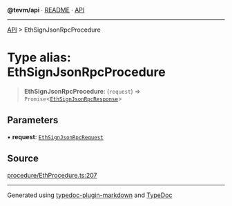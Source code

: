 **@tevm/api** ∙ [README](../README.md) ∙ [API](../API.md)

***

[API](../API.md) > EthSignJsonRpcProcedure

# Type alias: EthSignJsonRpcProcedure

> **EthSignJsonRpcProcedure**: (`request`) => `Promise`\<[`EthSignJsonRpcResponse`](EthSignJsonRpcResponse.md)\>

## Parameters

▪ **request**: [`EthSignJsonRpcRequest`](EthSignJsonRpcRequest.md)

## Source

[procedure/EthProcedure.ts:207](https://github.com/evmts/tevm-monorepo/blob/main/vm/api/src/procedure/EthProcedure.ts#L207)

***
Generated using [typedoc-plugin-markdown](https://www.npmjs.com/package/typedoc-plugin-markdown) and [TypeDoc](https://typedoc.org/)
